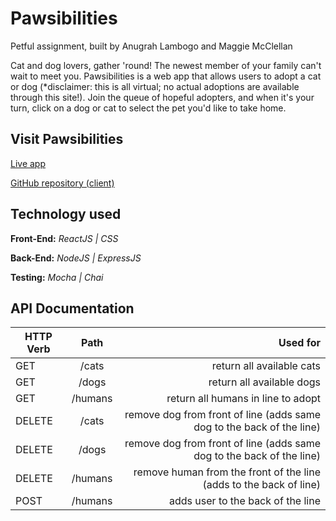 # Pawsibilities
Petful assignment, built by Anugrah Lambogo and Maggie McClellan

Cat and dog lovers, gather 'round! The newest member of your family can't wait to meet you. Pawsibilities is a web app that allows users to adopt a cat or dog (*disclaimer: this is all virtual; no actual adoptions are available through this site!). Join the queue of hopeful adopters, and when it's your turn, click on a dog or cat to select the pet you'd like to take home.

## Visit Pawsibilities
[Live app](https://pawsibilities-v2.now.sh/ "Pawsibilities")

[GitHub repository (client)](https://github.com/thinkful-ei-iguana/Petful-2-client "Pawsibilities client repo")

## Technology used

**Front-End:** *ReactJS | CSS*

**Back-End:** *NodeJS | ExpressJS*

**Testing:** *Mocha | Chai*

## API Documentation

| **HTTP Verb** | **Path**                           | **Used for**         |
| --------- |:--------------------------------------:| --------------------:|
| GET       | /cats | return all available cats     |
| GET       | /dogs  | return all available dogs    |
| GET       | /humans  | return all humans in line to adopt    |
| DELETE  | /cats   | remove dog from front of line (adds same dog to the back of the line) |
| DELETE | /dogs | remove dog from front of line (adds same dog to the back of the line) |
| DELETE | /humans | remove human from the front of the line (adds to the back of line)|
| POST | /humans  | adds user to the back of the line  |


